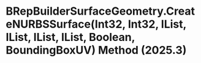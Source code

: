 # BRepBuilderSurfaceGeometry.CreateNURBSSurface(Int32, Int32, IList<Double>, IList<Double>, IList<XYZ>, IList<Double>, Boolean, BoundingBoxUV) Method (2025.3)

﻿